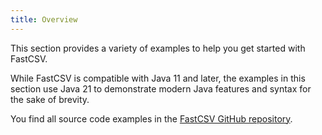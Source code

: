 ```yaml
---
title: Overview
---
```


This section provides a variety of examples to help you get started with FastCSV.

While FastCSV is compatible with Java 11 and later, the examples in this section use
Java 21 to demonstrate modern Java features and syntax for the sake of brevity.

You find all source code examples in the [FastCSV GitHub repository](https://github.com/osiegmar/FastCSV/tree/main/example/src/main/java/example).
